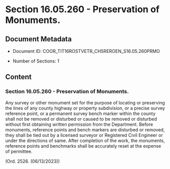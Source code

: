 # Section 16.05.260 - Preservation of Monuments.

## Document Metadata

- Document ID: COOR_TIT16ROSTVETR_CH5REROEN_S16.05.260PRMO

- Number of Sections: 1


## Content

### Section 16.05.260 - Preservation of Monuments.

Any survey or other monument set for the purpose of locating or preserving the lines
of any county highway or property subdivision, or a precise survey reference point,
or a permanent survey bench marker within the county shall not be removed or disturbed
or caused to be removed or disturbed without first obtaining written permission from
the Department. Before monuments, reference points and bench markers are disturbed
or removed, they shall be tied out by a licensed surveyor or Registered Civil Engineer
or under the directions of same. After completion of the work, the monuments, reference
points and benchmarks shall be accurately reset at the expense of permittee.


(Ord. 2526. (06/13/2023))

